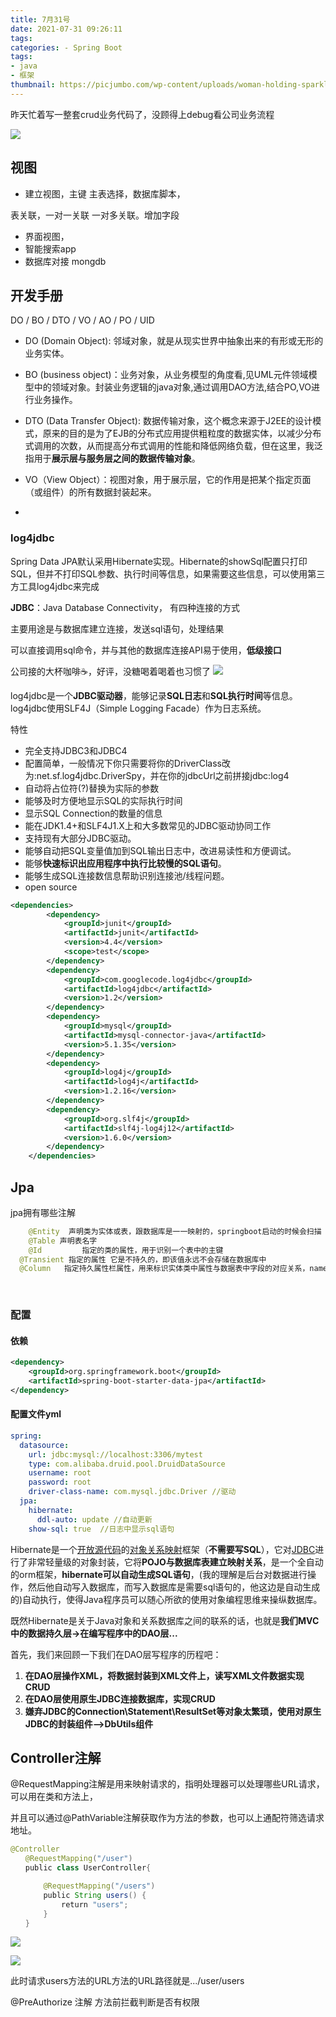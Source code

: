 ```yaml
---
title: 7月31号
date: 2021-07-31 09:26:11
tags:
categories: - Spring Boot
tags:
- java
- 框架
thumbnail: https://picjumbo.com/wp-content/uploads/woman-holding-sparklers-in-hands-2210x1526.jpg
---
```


昨天忙着写一整套crud业务代码了，没顾得上debug看公司业务流程

![](https://tva1.sinaimg.cn/large/008i3skNgy1gt04a5t11rj31hc0u0n4j.jpg)



## 视图

- 建立视图，主键 主表选择，数据库脚本，

表关联，一对一关联 一对多关联。增加字段

- 界面视图，
- 智能搜索app
- 数据库对接 mongdb

## 开发手册

DO / BO / DTO / VO / AO / PO / UID

- DO (Domain Object): 邻域对象，就是从现实世界中抽象出来的有形或无形的业务实体。

- BO (business object)：业务对象，从业务模型的角度看,见UML元件领域模型中的领域对象。封装业务逻辑的java对象,通过调用DAO方法,结合PO,VO进行业务操作。
- DTO (Data Transfer Object): 数据传输对象，这个概念来源于J2EE的设计模式，原来的目的是为了EJB的分布式应用提供粗粒度的数据实体，以减少分布式调用的次数，从而提高分布式调用的性能和降低网络负载，但在这里，我泛指用于**展示层与服务层之间的数据传输对象**。
- VO（View Object）：视图对象，用于展示层，它的作用是把某个指定页面（或组件）的所有数据封装起来。
- 



### log4jdbc

Spring Data JPA默认采用Hibernate实现。Hibernate的showSql配置只打印SQL，但并不打印SQL参数、执行时间等信息，如果需要这些信息，可以使用第三方工具log4jdbc来完成

**JDBC**：Java Database Connectivity， 有四种连接的方式

主要用途是与数据库建立连接，发送sql语句，处理结果

可以直接调用sql命令，并与其他的数据库连接API易于使用，**低级接口**

公司接的大杯咖啡☕️，好评，没糖喝着喝着也习惯了
![](https://tva1.sinaimg.cn/large/008i3skNgy1gt047si7ppj30u0140dir.jpg)



log4jdbc是一个**JDBC驱动器**，能够记录**SQL日志**和**SQL执行时间**等信息。log4jdbc使用SLF4J（Simple Logging Facade）作为日志系统。

 特性

- 完全支持JDBC3和JDBC4
- 配置简单，一般情况下你只需要将你的DriverClass改为:net.sf.log4jdbc.DriverSpy，并在你的jdbcUrl之前拼接jdbc:log4
- 自动将占位符(?)替换为实际的参数
- 能够及时方便地显示SQL的实际执行时间
- 显示SQL Connection的数量的信息
- 能在JDK1.4+和SLF4J1.X上和大多数常见的JDBC驱动协同工作
- 支持现有大部分JDBC驱动。
- 能够自动把SQL变量值加到SQL输出日志中，改进易读性和方便调试。
- 能够**快速标识出应用程序中执行比较慢的SQL语句**。
- 能够生成SQL连接数信息帮助识别连接池/线程问题。
- open source



```xml
<dependencies>
        <dependency>
            <groupId>junit</groupId>
            <artifactId>junit</artifactId>
            <version>4.4</version>
            <scope>test</scope>
        </dependency>
        <dependency>
            <groupId>com.googlecode.log4jdbc</groupId>
            <artifactId>log4jdbc</artifactId>
            <version>1.2</version>
        </dependency>
        <dependency>
            <groupId>mysql</groupId>
            <artifactId>mysql-connector-java</artifactId>
            <version>5.1.35</version>
        </dependency>
        <dependency>
            <groupId>log4j</groupId>
            <artifactId>log4j</artifactId>
            <version>1.2.16</version>
        </dependency>
        <dependency>
            <groupId>org.slf4j</groupId>
            <artifactId>slf4j-log4j12</artifactId>
            <version>1.6.0</version>
        </dependency>
    </dependencies>
```

## Jpa

jpa拥有哪些注解

```java
	@Entity  声明类为实体或表，跟数据库是一一映射的，springboot启动的时候会扫描
	@Table 声明表名字
	@Id 		指定的类的属性，用于识别一个表中的主键
  @Transient 指定的属性 它是不持久的，即该值永远不会存储在数据库中
  @Column	指定持久属性栏属性，用来标识实体类中属性与数据表中字段的对应关系，name=数据库中表字段的名字
  
    
```



### 配置

#### 依赖

```xml
<dependency>
    <groupId>org.springframework.boot</groupId>
    <artifactId>spring-boot-starter-data-jpa</artifactId>
</dependency>

```

#### 配置文件yml

```yml
spring:
  datasource:
    url: jdbc:mysql://localhost:3306/mytest
    type: com.alibaba.druid.pool.DruidDataSource
    username: root
    password: root
    driver-class-name: com.mysql.jdbc.Driver //驱动
  jpa:
    hibernate:
      ddl-auto: update //自动更新
    show-sql: true  //日志中显示sql语句

```

Hibernate是一个[开放源代码](https://baike.baidu.com/item/开放源代码/114160)的[对象关系映射](https://baike.baidu.com/item/对象关系映射/311152)框架（**不需要写SQL**），它对[JDBC](https://baike.baidu.com/item/JDBC/485214)进行了非常轻量级的对象封装，它将**POJO与数据库表建立映射关系**，是一个全自动的orm框架，**hibernate可以自动生成SQL语句**，(我的理解是后台对数据进行操作，然后他自动写入数据库，而写入数据库是需要sql语句的，他这边是自动生成的)自动执行，使得Java程序员可以随心所欲的使用对象编程思维来操纵数据库。

既然Hibernate是关于Java对象和关系数据库之间的联系的话，也就是**我们MVC中的数据持久层->在编写程序中的DAO层...**

首先，我们来回顾一下我们在DAO层写程序的历程吧：

1. **在DAO层操作XML，将数据封装到XML文件上，读写XML文件数据实现CRUD**
2. **在DAO层使用原生JDBC连接数据库，实现CRUD**
3. **嫌弃JDBC的Connection\Statement\ResultSet等对象太繁琐，使用对原生JDBC的封装组件-->DbUtils组件**



## Controller注解

@RequestMapping注解是用来映射请求的，指明处理器可以处理哪些URL请求，可以用在类和方法上，

并且可以通过@PathVariable注解获取作为方法的参数，也可以上通配符筛选请求地址。

```java
@Controller
　　@RequestMapping("/user")
　　public class UserController{

    　　@RequestMapping("/users")
    　　public String users() {
        　　return "users";
    　　}
　　}
```



![](https://tva1.sinaimg.cn/large/008i3skNgy1gt063tpu55j30dh078wf8.jpg)



![](https://tva1.sinaimg.cn/large/008i3skNgy1gt0644n9ytj30x503r74d.jpg)





此时请求users方法的URL方法的URL路径就是.../user/users

@PreAuthorize 注解 方法前拦截判断是否有权限

